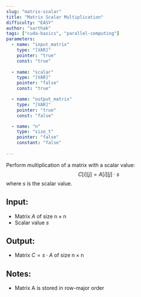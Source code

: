 ```yaml
---
slug: "matrix-scalar"
title: "Matrix Scalar Multiplication"
difficulty: "EASY"
author: "sarthak"
tags: ["cuda-basics", "parallel-computing"]
parameters:
  - name: "input_matrix"
    type: "[VAR]"
    pointer: "true"
    const: "true"
  
  - name: "scalar"
    type: "[VAR]"
    pointer: "false"
    const: "true"

  - name: "output_matrix" 
    type: "[VAR]"
    pointer: "true"
    const: "false"

  - name: "n" 
    type: "size_t"
    pointer: "false"
    constant: "false"
    
---
```


Perform multiplication of a matrix with a scalar value:
$$
C[i][j] = A[i][j] \cdot s
$$
where $s$ is the scalar value.

## Input:
- Matrix $A$ of size $\text{n} \times \text{n}$
- Scalar value $s$

## Output:
- Matrix $C = s \cdot A$ of size $\text{n} \times \text{n}$

## Notes:
- Matrix $\text{A}$ is stored in row-major order